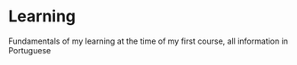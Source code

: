 # Learning

Fundamentals of my learning at the time of my first course, all information in Portuguese
